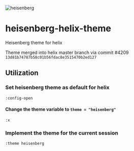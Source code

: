 ![heisenberg](https://user-images.githubusercontent.com/70972101/194722007-48d509de-bc89-4b43-b750-b1ffbfbd73e5.jpeg)

# heisenberg-helix-theme
Heisenberg theme for helix

Theme merged into helix master branch via commit #4209 `13d81b74787b58c01b56fdac8e3515470b2ed127`

## Utilization

### Set heisenberg theme as default for helix

```vim
:config-open
```

#### Change the theme variable to `theme = "heisenberg"`

```vim
:x
```

### Implement the theme for the current session

```vim
:theme heisenberg
```
